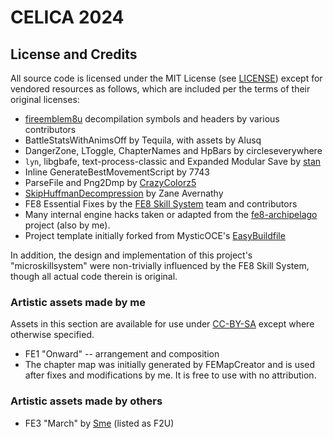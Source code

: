 # CELICA 2024

## License and Credits

All source code is licensed under the MIT License (see [LICENSE](LICENSE))
except for vendored resources as follows, which are included per the terms of
their original licenses:

- [fireemblem8u](https://github.com/FireEmblemUniverse/fireemblem8u)
  decompilation symbols and headers by various contributors
- BattleStatsWithAnimsOff by Tequila, with assets by Alusq
- DangerZone, LToggle, ChapterNames and HpBars by circleseverywhere
- `lyn`, libgbafe, text-process-classic and Expanded Modular Save by
  [stan](https://github.com/StanHash/)
- Inline GenerateBestMovementScript by 7743
- ParseFile and Png2Dmp by [CrazyColorz5](https://github.com/Crazycolorz5)
- [SkipHuffmanDecompression](https://github.com/ZaneAvernathy/Rewrite) by Zane Avernathy
- FE8 Essential Fixes by the [FE8 Skill System](https://github.com/FireEmblemUniverse/SkillSystem_FE8/) team and contributors
- Many internal engine hacks taken or adapted from the [fe8-archipelago](https://github.com/CT075/fe8-archipelago) project (also by me).
- Project template initially forked from MysticOCE's
  [EasyBuildfile](https://github.com/MysticOCE/EasyBuildfile)

In addition, the design and implementation of this project's "microskillsystem"
were non-trivially influenced by the FE8 Skill System, though all actual code
therein is original.

### Artistic assets made by me

Assets in this section are available for use under 
[CC-BY-SA](https://creativecommons.org/licenses/by-sa/4.0/) except where
otherwise specified.

- FE1 "Onward" --  arrangement and composition
- The chapter map was initially generated by FEMapCreator and is used after
  fixes and modifications by me. It is free to use with no attribution.

### Artistic assets made by others

- FE3 "March" by [Sme](https://github.com/sme23) (listed as F2U)
